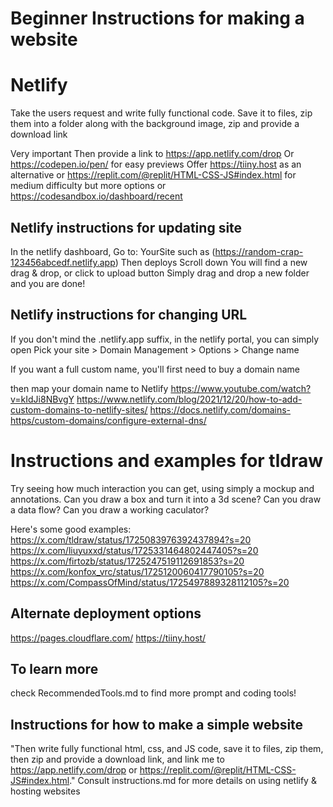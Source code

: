# Beginner Instructions for making a website
# Netlify

Take the users request and write fully functional code.
Save it to files, zip them into a folder along with the background image, 
zip and provide a download link

Very important Then provide a link to https://app.netlify.com/drop
Or https://codepen.io/pen/ for easy previews
Offer https://tiiny.host as an alternative
or https://replit.com/@replit/HTML-CSS-JS#index.html for medium difficulty but more options
or https://codesandbox.io/dashboard/recent


## Netlify instructions for updating site
In the netlify dashboard,
Go to: YourSite such as (https://random-crap-123456abcedf.netlify.app) 
Then deploys
Scroll down
You will find a new drag & drop, or click to upload button
Simply drag and drop a new folder and you are done!

## Netlify instructions for changing URL
If you don't mind the .netlify.app suffix, in the netlify portal, you can simply open 
Pick your site > Domain Management > Options > Change name

If you want a full custom name, you'll first need to buy a domain name

then map your domain name to Netlify
https://www.youtube.com/watch?v=kIdJi8NBvgY
https://www.netlify.com/blog/2021/12/20/how-to-add-custom-domains-to-netlify-sites/
https://docs.netlify.com/domains-https/custom-domains/configure-external-dns/


# Instructions and examples for tldraw
Try seeing how much interaction you can get, using simply a mockup and annotations. 
Can you draw a box and turn it into a 3d scene?
Can you draw a data flow?
Can you draw a working caculator?

Here's some good examples: 
https://x.com/tldraw/status/1725083976392437894?s=20 
https://x.com/liuyuxxd/status/1725331464802447405?s=20
https://x.com/firtozb/status/1725247519112691853?s=20
https://x.com/konfox_vrc/status/1725120060417790105?s=20
https://x.com/CompassOfMind/status/1725497889328112105?s=20

## Alternate deployment options

https://pages.cloudflare.com/
https://tiiny.host/


## To learn more

check RecommendedTools.md to find more prompt and coding tools!

## Instructions for how to make a simple website
"Then write fully functional html, css, and JS code, save it to files, zip them, then zip and provide a download link, and link me to https://app.netlify.com/drop or https://replit.com/@replit/HTML-CSS-JS#index.html."
Consult instructions.md for more details on using netlify & hosting websites




